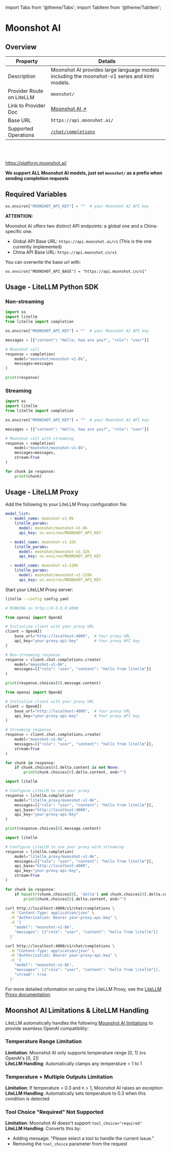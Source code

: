 import Tabs from '@theme/Tabs';
import TabItem from '@theme/TabItem';

# Moonshot AI

## Overview

| Property | Details |
|-------|-------|
| Description | Moonshot AI provides large language models including the moonshot-v1 series and kimi models. |
| Provider Route on LiteLLM | `moonshot/` |
| Link to Provider Doc | [Moonshot AI ↗](https://platform.moonshot.ai/) |
| Base URL | `https://api.moonshot.ai/` |
| Supported Operations | [`/chat/completions`](#sample-usage) |

<br />
<br />

https://platform.moonshot.ai/

**We support ALL Moonshot AI models, just set `moonshot/` as a prefix when sending completion requests**

## Required Variables

```python showLineNumbers title="Environment Variables"
os.environ["MOONSHOT_API_KEY"] = ""  # your Moonshot AI API key
```

**ATTENTION:**

Moonshot AI offers two distinct API endpoints: a global one and a China-specific one.
- Global API Base URL: `https://api.moonshot.ai/v1` (This is the one currently implemented)
- China API Base URL: `https://api.moonshot.cn/v1`

You can overwrite the base url with:

```
os.environ["MOONSHOT_API_BASE"] = "https://api.moonshot.cn/v1"
```

## Usage - LiteLLM Python SDK

### Non-streaming

```python showLineNumbers title="Moonshot Non-streaming Completion"
import os
import litellm
from litellm import completion

os.environ["MOONSHOT_API_KEY"] = ""  # your Moonshot AI API key

messages = [{"content": "Hello, how are you?", "role": "user"}]

# Moonshot call
response = completion(
    model="moonshot/moonshot-v1-8k", 
    messages=messages
)

print(response)
```

### Streaming

```python showLineNumbers title="Moonshot Streaming Completion"
import os
import litellm
from litellm import completion

os.environ["MOONSHOT_API_KEY"] = ""  # your Moonshot AI API key

messages = [{"content": "Hello, how are you?", "role": "user"}]

# Moonshot call with streaming
response = completion(
    model="moonshot/moonshot-v1-8k", 
    messages=messages,
    stream=True
)

for chunk in response:
    print(chunk)
```

## Usage - LiteLLM Proxy

Add the following to your LiteLLM Proxy configuration file:

```yaml showLineNumbers title="config.yaml"
model_list:
  - model_name: moonshot-v1-8k
    litellm_params:
      model: moonshot/moonshot-v1-8k
      api_key: os.environ/MOONSHOT_API_KEY

  - model_name: moonshot-v1-32k
    litellm_params:
      model: moonshot/moonshot-v1-32k
      api_key: os.environ/MOONSHOT_API_KEY

  - model_name: moonshot-v1-128k
    litellm_params:
      model: moonshot/moonshot-v1-128k
      api_key: os.environ/MOONSHOT_API_KEY
```

Start your LiteLLM Proxy server:

```bash showLineNumbers title="Start LiteLLM Proxy"
litellm --config config.yaml

# RUNNING on http://0.0.0.0:4000
```

<Tabs>
<TabItem value="openai-sdk" label="OpenAI SDK">

```python showLineNumbers title="Moonshot via Proxy - Non-streaming"
from openai import OpenAI

# Initialize client with your proxy URL
client = OpenAI(
    base_url="http://localhost:4000",  # Your proxy URL
    api_key="your-proxy-api-key"       # Your proxy API key
)

# Non-streaming response
response = client.chat.completions.create(
    model="moonshot-v1-8k",
    messages=[{"role": "user", "content": "hello from litellm"}]
)

print(response.choices[0].message.content)
```

```python showLineNumbers title="Moonshot via Proxy - Streaming"
from openai import OpenAI

# Initialize client with your proxy URL
client = OpenAI(
    base_url="http://localhost:4000",  # Your proxy URL
    api_key="your-proxy-api-key"       # Your proxy API key
)

# Streaming response
response = client.chat.completions.create(
    model="moonshot-v1-8k",
    messages=[{"role": "user", "content": "hello from litellm"}],
    stream=True
)

for chunk in response:
    if chunk.choices[0].delta.content is not None:
        print(chunk.choices[0].delta.content, end="")
```

</TabItem>

<TabItem value="litellm-sdk" label="LiteLLM SDK">

```python showLineNumbers title="Moonshot via Proxy - LiteLLM SDK"
import litellm

# Configure LiteLLM to use your proxy
response = litellm.completion(
    model="litellm_proxy/moonshot-v1-8k",
    messages=[{"role": "user", "content": "hello from litellm"}],
    api_base="http://localhost:4000",
    api_key="your-proxy-api-key"
)

print(response.choices[0].message.content)
```

```python showLineNumbers title="Moonshot via Proxy - LiteLLM SDK Streaming"
import litellm

# Configure LiteLLM to use your proxy with streaming
response = litellm.completion(
    model="litellm_proxy/moonshot-v1-8k",
    messages=[{"role": "user", "content": "hello from litellm"}],
    api_base="http://localhost:4000",
    api_key="your-proxy-api-key",
    stream=True
)

for chunk in response:
    if hasattr(chunk.choices[0], 'delta') and chunk.choices[0].delta.content is not None:
        print(chunk.choices[0].delta.content, end="")
```

</TabItem>

<TabItem value="curl" label="cURL">

```bash showLineNumbers title="Moonshot via Proxy - cURL"
curl http://localhost:4000/v1/chat/completions \
  -H "Content-Type: application/json" \
  -H "Authorization: Bearer your-proxy-api-key" \
  -d '{
    "model": "moonshot-v1-8k",
    "messages": [{"role": "user", "content": "hello from litellm"}]
  }'
```

```bash showLineNumbers title="Moonshot via Proxy - cURL Streaming"
curl http://localhost:4000/v1/chat/completions \
  -H "Content-Type: application/json" \
  -H "Authorization: Bearer your-proxy-api-key" \
  -d '{
    "model": "moonshot-v1-8k",
    "messages": [{"role": "user", "content": "hello from litellm"}],
    "stream": true
  }'
```

</TabItem>
</Tabs>

For more detailed information on using the LiteLLM Proxy, see the [LiteLLM Proxy documentation](../providers/litellm_proxy).

## Moonshot AI Limitations & LiteLLM Handling

LiteLLM automatically handles the following [Moonshot AI limitations](https://platform.moonshot.ai/docs/guide/migrating-from-openai-to-kimi#about-api-compatibility) to provide seamless OpenAI compatibility:

### Temperature Range Limitation
**Limitation**: Moonshot AI only supports temperature range [0, 1] (vs OpenAI's [0, 2])  
**LiteLLM Handling**: Automatically clamps any temperature > 1 to 1

### Temperature + Multiple Outputs Limitation  
**Limitation**: If temperature < 0.3 and n > 1, Moonshot AI raises an exception  
**LiteLLM Handling**: Automatically sets temperature to 0.3 when this condition is detected

### Tool Choice "Required" Not Supported
**Limitation**: Moonshot AI doesn't support `tool_choice="required"`  
**LiteLLM Handling**: Converts this by:
- Adding message: "Please select a tool to handle the current issue."
- Removing the `tool_choice` parameter from the request
